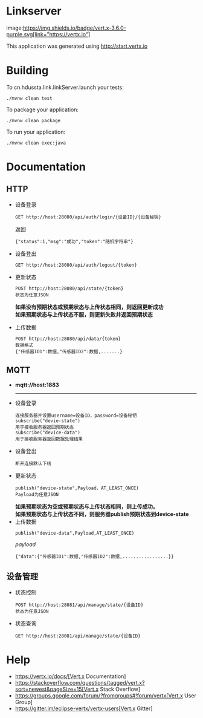 Linkserver
==

image:https://img.shields.io/badge/vert.x-3.6.0-purple.svg[link="https://vertx.io"]

This application was generated using http://start.vertx.io

Building
==

To cn.hdussta.link.linkServer.launch your tests:
```
./mvnw clean test
```

To package your application:
```
./mvnw clean package
```

To run your application:
```
./mvnw clean exec:java
```

Documentation
==
HTTP
-----
* 设备登录
  ```
  GET http://host:28080/api/auth/login/{设备ID}/{设备秘钥}
  ```
  返回
  ```
  {"status":1,"msg":"成功","token":"随机字符串"}
  ```

* 设备登出
  ```
  GET http://host:28080/api/auth/logout/{token}
  ```
* 更新状态
  ```
  POST http://host:28080/api/state/{token}
  状态为任意JSON
  ```
  **如果没有预期状态或预期状态与上传状态相同，则返回更新成功**  
  **如果预期状态与上传状态不服，则更新失败并返回预期状态**
* 上传数据
  ```
  POST http://host:28080/api/data/{token}
  数据格式
  {"传感器ID1":数据,"传感器ID2":数据,.......}
  ```

MQTT
-----
* **mqtt://host:1883**
  ******
* 设备登录
  ```
  连接服务器并设置username=设备ID，password=设备秘钥
  subscribe("devie-state")
  用于接收服务器返回预期状态
  subscribe("device-data")
  用于接收服务器返回数据处理结果
  ```
* 设备登出
  ```
  断开连接默认下线
  ```
* 更新状态
  ```
  publish("device-state",Payload，AT_LEAST_ONCE)
  Payload为任意JSON
  ```
  **如果预期状态为空或预期状态与上传状态相同，则上传成功。**  
  **如果预期状态与上传状态不同，则服务器publish预期状态到device-state**
* 上传数据
  ```
  publish("device-data",Payload,AT_LEAST_ONCE)
  ```
  *payload*
  ```
  {"data":{"传感器ID1":数据,"传感器ID2":数据,.................}}
  ```

设备管理
----
* 状态控制
  ```
  POST http://host:28081/api/manage/state/{设备ID}
  状态为任意JSON
  ```
* 状态查询
  ```
  GET http://host:28081/api/manage/state/{设备ID}
  ```

Help
==

* https://vertx.io/docs/[Vert.x Documentation]
* https://stackoverflow.com/questions/tagged/vert.x?sort=newest&pageSize=15[Vert.x Stack Overflow]
* https://groups.google.com/forum/?fromgroups#!forum/vertx[Vert.x User Group]
* https://gitter.im/eclipse-vertx/vertx-users[Vert.x Gitter]



